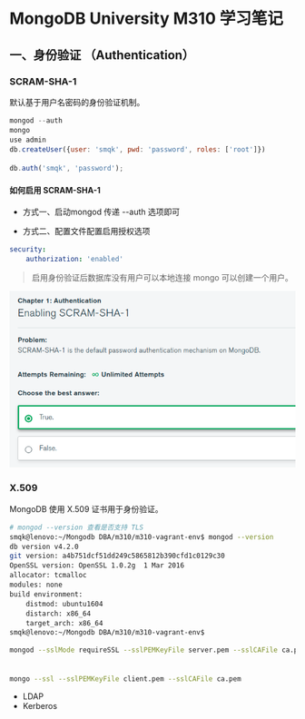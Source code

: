 # MongoDB University M310 学习笔记

## 一、身份验证 （Authentication）

### SCRAM-SHA-1 

默认基于用户名密码的身份验证机制。

```js
mongod --auth
mongo
use admin
db.createUser({user: 'smqk', pwd: 'password', roles: ['root']})

db.auth('smqk', 'password');
```

#### 如何启用 SCRAM-SHA-1

- 方式一、启动mongod 传递 --auth 选项即可

- 方式二、配置文件配置启用授权选项

```yaml
security:
    authorization: 'enabled'
```

> 启用身份验证后数据库没有用户可以本地连接 mongo 可以创建一个用户。

![image-20210118143438082](images/image-20210118143438082.png)



### X.509

MongoDB 使用 X.509 证书用于身份验证。

```bash
# mongod --version 查看是否支持 TLS
smqk@lenovo:~/Mongodb DBA/m310/m310-vagrant-env$ mongod --version
db version v4.2.0
git version: a4b751dcf51dd249c5865812b390cfd1c0129c30
OpenSSL version: OpenSSL 1.0.2g  1 Mar 2016
allocator: tcmalloc
modules: none
build environment:
    distmod: ubuntu1604
    distarch: x86_64
    target_arch: x86_64
smqk@lenovo:~/Mongodb DBA/m310/m310-vagrant-env$
```

```bash
mongod --sslMode requireSSL --sslPEMKeyFile server.pem --sslCAFile ca.pem


mongo --ssl --sslPEMKeyFile client.pem --sslCAFile ca.pem
```



- LDAP
- Kerberos
